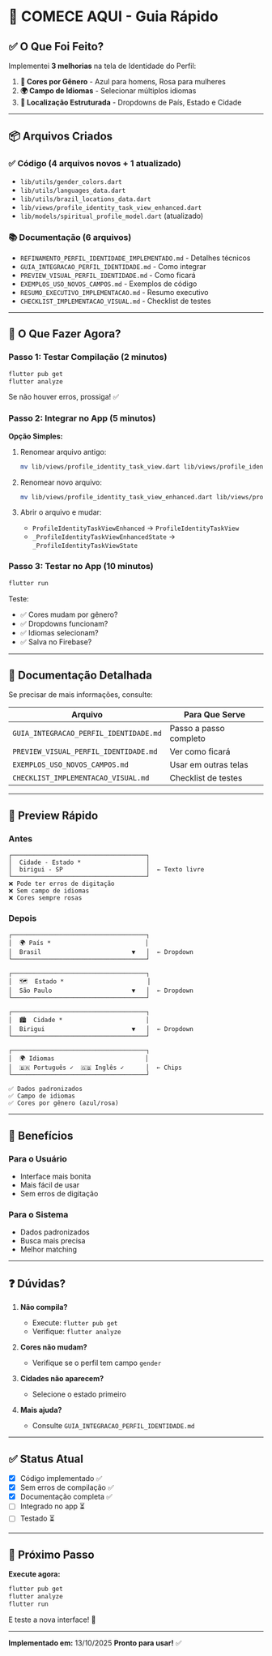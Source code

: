 # 🚀 COMECE AQUI - Guia Rápido

## ✅ O Que Foi Feito?

Implementei **3 melhorias** na tela de Identidade do Perfil:

1. **🎨 Cores por Gênero** - Azul para homens, Rosa para mulheres
2. **🌍 Campo de Idiomas** - Selecionar múltiplos idiomas
3. **📍 Localização Estruturada** - Dropdowns de País, Estado e Cidade

---

## 📦 Arquivos Criados

### ✅ Código (4 arquivos novos + 1 atualizado)
- `lib/utils/gender_colors.dart`
- `lib/utils/languages_data.dart`
- `lib/utils/brazil_locations_data.dart`
- `lib/views/profile_identity_task_view_enhanced.dart`
- `lib/models/spiritual_profile_model.dart` (atualizado)

### 📚 Documentação (6 arquivos)
- `REFINAMENTO_PERFIL_IDENTIDADE_IMPLEMENTADO.md` - Detalhes técnicos
- `GUIA_INTEGRACAO_PERFIL_IDENTIDADE.md` - Como integrar
- `PREVIEW_VISUAL_PERFIL_IDENTIDADE.md` - Como ficará
- `EXEMPLOS_USO_NOVOS_CAMPOS.md` - Exemplos de código
- `RESUMO_EXECUTIVO_IMPLEMENTACAO.md` - Resumo executivo
- `CHECKLIST_IMPLEMENTACAO_VISUAL.md` - Checklist de testes

---

## 🎯 O Que Fazer Agora?

### Passo 1: Testar Compilação (2 minutos)
```bash
flutter pub get
flutter analyze
```

Se não houver erros, prossiga! ✅

### Passo 2: Integrar no App (5 minutos)

**Opção Simples:**
1. Renomear arquivo antigo:
   ```bash
   mv lib/views/profile_identity_task_view.dart lib/views/profile_identity_task_view_old.dart
   ```

2. Renomear novo arquivo:
   ```bash
   mv lib/views/profile_identity_task_view_enhanced.dart lib/views/profile_identity_task_view.dart
   ```

3. Abrir o arquivo e mudar:
   - `ProfileIdentityTaskViewEnhanced` → `ProfileIdentityTaskView`
   - `_ProfileIdentityTaskViewEnhancedState` → `_ProfileIdentityTaskViewState`

### Passo 3: Testar no App (10 minutos)
```bash
flutter run
```

Teste:
- ✅ Cores mudam por gênero?
- ✅ Dropdowns funcionam?
- ✅ Idiomas selecionam?
- ✅ Salva no Firebase?

---

## 📖 Documentação Detalhada

Se precisar de mais informações, consulte:

| Arquivo | Para Que Serve |
|---------|----------------|
| `GUIA_INTEGRACAO_PERFIL_IDENTIDADE.md` | Passo a passo completo |
| `PREVIEW_VISUAL_PERFIL_IDENTIDADE.md` | Ver como ficará |
| `EXEMPLOS_USO_NOVOS_CAMPOS.md` | Usar em outras telas |
| `CHECKLIST_IMPLEMENTACAO_VISUAL.md` | Checklist de testes |

---

## 🎨 Preview Rápido

### Antes
```
┌─────────────────────────────────────┐
│  Cidade - Estado *                  │
│  birigui - SP                       │  ← Texto livre
└─────────────────────────────────────┘
❌ Pode ter erros de digitação
❌ Sem campo de idiomas
❌ Cores sempre rosas
```

### Depois
```
┌─────────────────────────────────────┐
│  🌍 País *                          │
│  Brasil                         ▼   │  ← Dropdown
└─────────────────────────────────────┘

┌─────────────────────────────────────┐
│  🗺️  Estado *                       │
│  São Paulo                      ▼   │  ← Dropdown
└─────────────────────────────────────┘

┌─────────────────────────────────────┐
│  🏙️  Cidade *                       │
│  Birigui                        ▼   │  ← Dropdown
└─────────────────────────────────────┘

┌─────────────────────────────────────┐
│  🌍 Idiomas                         │
│  🇧🇷 Português ✓  🇬🇧 Inglês ✓      │  ← Chips
└─────────────────────────────────────┘

✅ Dados padronizados
✅ Campo de idiomas
✅ Cores por gênero (azul/rosa)
```

---

## 🎉 Benefícios

### Para o Usuário
- Interface mais bonita
- Mais fácil de usar
- Sem erros de digitação

### Para o Sistema
- Dados padronizados
- Busca mais precisa
- Melhor matching

---

## ❓ Dúvidas?

1. **Não compila?**
   - Execute: `flutter pub get`
   - Verifique: `flutter analyze`

2. **Cores não mudam?**
   - Verifique se o perfil tem campo `gender`

3. **Cidades não aparecem?**
   - Selecione o estado primeiro

4. **Mais ajuda?**
   - Consulte `GUIA_INTEGRACAO_PERFIL_IDENTIDADE.md`

---

## ✅ Status Atual

- [x] Código implementado ✅
- [x] Sem erros de compilação ✅
- [x] Documentação completa ✅
- [ ] Integrado no app ⏳
- [ ] Testado ⏳

---

## 🚀 Próximo Passo

**Execute agora:**
```bash
flutter pub get
flutter analyze
flutter run
```

E teste a nova interface! 🎉

---

**Implementado em:** 13/10/2025
**Pronto para usar!** ✅

